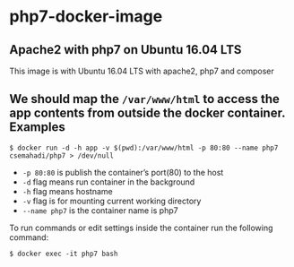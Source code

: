  # php7-docker-image

Apache2 with php7 on Ubuntu 16.04 LTS
--

This image is with Ubuntu 16.04 LTS with apache2, php7 and composer

We should map the `/var/www/html` to access the app contents from outside the docker container.
Examples
----

`$ docker run -d -h app -v $(pwd):/var/www/html -p 80:80 --name php7 csemahadi/php7 > /dev/null`

- `-p 80:80` is publish the container’s port(80) to the host
- `-d` flag means run container in the background
- `-h` flag means hostname
- `-v` flag is for mounting current working directory
- `--name php7` is the container name is php7

To run commands or edit settings inside the container run the following command:

`$ docker exec -it php7 bash`
